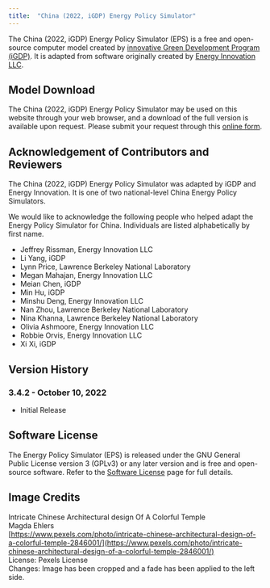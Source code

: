 ```yaml
---
title:  "China (2022, iGDP) Energy Policy Simulator"
---
```


The China (2022, iGDP) Energy Policy Simulator (EPS) is a free and open-source computer model created by [innovative Green Development Program (iGDP)](http://www.igdp.cn/).  It is adapted from software originally created by [Energy Innovation LLC](https://energyinnovation.org/).

## Model Download

The China (2022, iGDP) Energy Policy Simulator may be used on this website through your web browser, and a download of the full version is available upon request. Please submit your request through this [online form](https://wkf.ms/3hIh7YF).

## Acknowledgement of Contributors and Reviewers
The China (2022, iGDP) Energy Policy Simulator was adapted by iGDP and Energy Innovation. It is one of two national-level China Energy Policy Simulators.

We would like to acknowledge the following people who helped adapt the Energy Policy Simulator for China. Individuals are listed alphabetically by first name.

* Jeffrey Rissman, Energy Innovation LLC
* Li Yang, iGDP
* Lynn Price, Lawrence Berkeley National Laboratory
* Megan Mahajan, Energy Innovation LLC
* Meian Chen, iGDP
* Min Hu, iGDP
* Minshu Deng, Energy Innovation LLC
* Nan Zhou, Lawrence Berkeley National Laboratory
* Nina Khanna, Lawrence Berkeley National Laboratory
* Olivia Ashmoore, Energy Innovation LLC
* Robbie Orvis, Energy Innovation LLC
* Xi Xi, iGDP

## Version History

### **3.4.2 - October 10, 2022**

* Initial Release

## Software License

The Energy Policy Simulator (EPS) is released under the GNU General Public License version 3 (GPLv3) or any later version and is free and open-source software.  Refer to the [Software License](../software-license) page for full details.

## Image Credits
Intricate Chinese Architectural design Of A Colorful Temple<br/>
Magda Ehlers<br/>
[https://www.pexels.com/photo/intricate-chinese-architectural-design-of-a-colorful-temple-2846001/](https://www.pexels.com/photo/intricate-chinese-architectural-design-of-a-colorful-temple-2846001/)<br/>
License: Pexels License<br/>
Changes: Image has been cropped and a fade has been applied to the left side.<br/>
